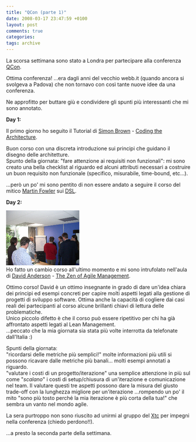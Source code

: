 ```yaml
---
title: "QCon (parte 1)"
date: 2008-03-17 23:47:59 +0100
layout: post
comments: true
categories:
tags: archive
---
```


La scorsa settimana sono stato a Londra per partecipare alla conferenza [QCon](http://jaoo.dk/london-2008/conference/).

Ottima conferenza! ...era dagli anni del vecchio webb.it (quando ancora si svolgeva a Padova) che non tornavo con così tante nuove idee da una conferenza.

Ne approfitto per buttare giù e condividere gli spunti più interessanti che mi sono annotato.

**Day 1:**

Il primo giorno ho seguito il Tutorial di [Simon Brown](http://www.simongbrown.com/blog/) - [Coding the Architecture](http://jaoo.dk/london-2008/presentation/Coding+the+Architecture%3A+From+Developer+To+Architect).

Buon corso con una discreta introduzione sui principi che guidano il disegno delle architetture.  
Spunto della giornata: "fare attenzione ai requisiti non funzionali": mi sono creato una bella checklist al riguardo ed alcuni attributi necessari a costruire un buon requisito non funzionale (specifico, misurabile, time-bound, etc...).

...però un po' mi sono pentito di non essere andato a seguire il corso del mitico [Martin Fowler](http://martinfowler.com/) sui [DSL](http://en.wikipedia.org/wiki/Domain-specific_programming_language).

**Day 2:**

[![David Anderson tutorial - Working on real examples](/assets/images/posts_2008_qcon/imgp1698t.jpg)](/assets/images/posts_2008_qcon/imgp1698.jpg)  
Ho fatto un cambio corso all'ultimo momento e mi sono intrufolato nell'aula di [David Anderson](http://www.agilemanagement.net/) - [The Zen of Agile Management](http://jaoo.dk/london-2008/presentation/The+Zen+of+Agile+Management).  

Ottimo corso! David è un ottimo insegnante in grado di dare un'idea chiara dei principi ed esempi concreti per capire molti aspetti legati alla gestione di progetti di sviluppo software. Ottima anche la capacità di cogliere dai casi reali dei partecipanti al corso alcune brillanti chiavi di lettura delle problematiche.  
Unico piccolo difetto è che il corso può essere ripetitivo per chi ha già affrontato aspetti legati al Lean Management.  
...peccato che la mia giornata sia stata più volte interrotta da telefonate dall'Italia :)

Spunti della giornata:  
"ricordarsi delle metriche più semplici!" molte informazioni più utili si possono ricavare dalle metriche più banali... molti esempi annotati a riguardo.  
"valutare i costi di un progetto/iterazione" una semplice attenzione in più sul come "_scalano_" i costi di setup/chiusura di un'iterazione e comunicazione nel team. Il valutare questi tre aspetti possono dare la misura del giusto trade-off con la lunghezza migliore per un'iterazione ...rompendo un po' il mito "sono più tosto perché la mia iterazione è più corta della tua!" che sembra un vanto nel mondo agile.

La sera purtroppo non sono riuscito ad unirmi al gruppo del [Xtc](http://www.xpdeveloper.net/xpdwiki/Wiki.jsp?page=XtC) per impegni nella conferenza (chiedo perdono!!).

...a presto la seconda parte della settimana.
